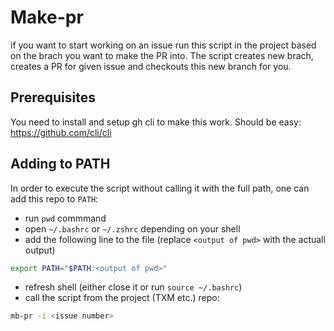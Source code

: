 # Make-pr

if you want to start working on an issue run this script in the project based on the brach you want to make the 
PR into. The script creates new brach, creates a PR for given issue and checkouts this new branch for you.


## Prerequisites
You need to install and setup gh cli to make this work. Should be easy: https://github.com/cli/cli

## Adding to PATH
In order to execute the script without calling it with the full path, one can add this repo to `PATH`:
* run `pwd` commmand
* open `~/.bashrc` or `~/.zshrc` depending on your shell
* add the following line to the file (replace `<output of pwd>` with the actuall output)
```bash
export PATH="$PATH:<output of pwd>"
```
* refresh shell (either close it or run `source ~/.bashrc`)
* call the script from the project (TXM etc.) repo:
```bash
mb-pr -i <issue number>
```